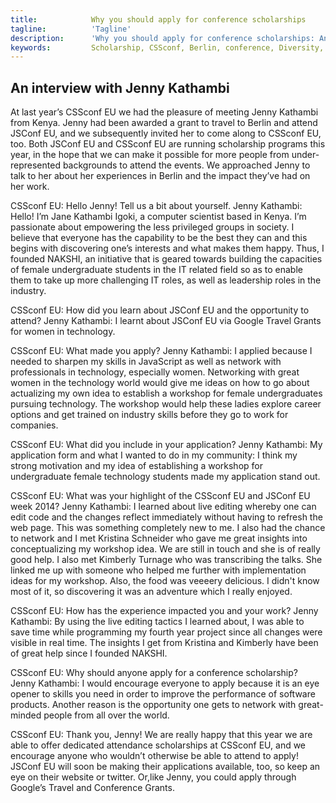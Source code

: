 ```yaml
---
title:            Why you should apply for conference scholarships
tagline:          'Tagline'
description:      'Why you should apply for conference scholarships: An interview with Jenny Kathambi'
keywords:         Scholarship, CSSconf, Berlin, conference, Diversity, application, Jenny, Kathambi, travel, grant
---
```



## An interview with Jenny Kathambi 

At last year’s CSSconf EU we had the pleasure of meeting Jenny Kathambi from Kenya. Jenny had been awarded a grant to travel to Berlin and attend JSConf EU, and we subsequently invited her to come along to CSSconf EU, too. Both JSConf EU and CSSconf EU are running scholarship programs this year, in the hope that we can make it possible for more people from under-represented backgrounds to attend the events. We approached Jenny to talk to her about her experiences in Berlin and the impact they’ve had on her work.

CSSconf EU: Hello Jenny! Tell us a bit about yourself.
Jenny Kathambi: Hello! I’m Jane Kathambi Igoki, a computer scientist based in Kenya. I’m passionate about empowering the less privileged groups in society. I believe that everyone has the capability to be the best they can and this begins with discovering one’s interests and what makes them happy. Thus, I founded NAKSHI, an initiative that is geared towards building the capacities of female undergraduate students in the IT related field so as to enable them to take up more challenging IT roles, as well as leadership roles in the industry.

CSSconf EU: How did you learn about JSConf EU and the opportunity to attend?
Jenny Kathambi: I learnt about JSConf EU via Google Travel Grants for women in technology.

CSSconf EU: What made you apply?
Jenny Kathambi: I applied because I needed to sharpen my skills in JavaScript as well as network with professionals in technology, especially women. Networking with great women in the technology world would give me ideas on how to go about actualizing my own idea to establish a workshop for female undergraduates pursuing technology. The workshop would help these ladies explore career options and get trained on industry skills before they go to work for companies.

CSSconf EU: What did you include in your application? 
Jenny Kathambi: My application form and what I wanted to do in my community: I think my strong motivation and my idea of establishing a workshop for undergraduate female technology students made my application stand out.

CSSconf EU: What was your highlight of the CSSconf EU and JSConf EU week 2014?
Jenny Kathambi: I learned about live editing whereby one can edit code and the changes reflect immediately without having to refresh the web page. This was something completely new to me. I also had the chance to network and I met Kristina Schneider who gave me great insights into conceptualizing my workshop idea. We are still in touch and she is of really good help. I also met Kimberly Turnage who was transcribing the talks. She linked me up with someone who helped me further with implementation ideas for my workshop. Also, the food was veeeery delicious. I didn't know most of it, so discovering it was an adventure which I really enjoyed.

CSSconf EU: How has the experience impacted you and your work?
Jenny Kathambi: By using the live editing tactics I learned about, I was able to save time while programming my fourth year project since all changes were visible in real time. The insights I get from Kristina and Kimberly have been of great help since I founded NAKSHI.

CSSconf EU: Why should anyone apply for a conference scholarship? 
Jenny Kathambi: I would encourage everyone to apply because it is an eye opener to skills you need in order to improve the performance of software products. Another reason is the opportunity one gets to network with great-minded people from all over the world.

CSSconf EU: Thank you, Jenny! We are really happy that this year we are able to offer dedicated attendance scholarships at CSSconf EU, and we encourage anyone who wouldn’t otherwise be able to attend to apply! JSConf EU will soon be making their applications available, too, so keep an eye on their website or twitter. Or,like Jenny, you could apply through Google’s Travel and Conference Grants.